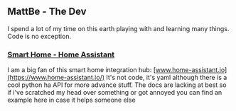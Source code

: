 ## MattBe - The Dev
I spend a lot of my time on this earth playing with and learning many things. Code is no exception. 

### [Smart Home - Home Assistant](ha.md)
I am a big fan of this smart home integration hub: [www.home-assistant.io](https://www.home-assistant.io/)
It's not code, it's yaml although there is a cool python ha API for more advance stuff. The docs are lacking at best so if i've scratched my head over something or got annoyed you can find an example here in case it helps someone else
